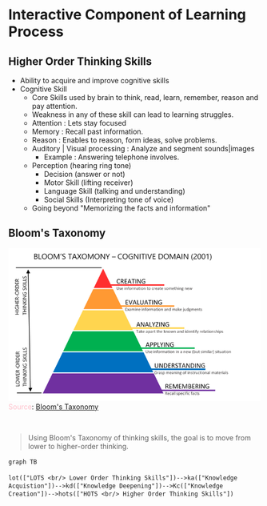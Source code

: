 # Interactive Component of Learning Process

## Higher Order Thinking Skills

- Ability to acquire and improve cognitive skills
-  Cognitive Skill
	-  Core Skills used by brain to think, read, learn, remember, reason and pay attention.
	-  Weakness in any of these skill can lead to learning struggles.
	-  Attention : Lets stay focused
	-  Memory : Recall past information.
	-  Reason : Enables to reason, form ideas, solve problems.
	-  Auditory | Visual processing : Analyze and segment sounds|images
		-  Example : Answering telephone involves.
	-  Perception (hearing ring tone)
		-  Decision (answer or not)
		-  Motor Skill (lifting receiver)
		-  Language Skill (talking and understanding)
		-  Social Skills (Interpreting tone of voice)
	-  Going beyond "Memorizing the facts and information"

## Bloom's Taxonomy

![Bloom's Taxonomy](../../../../../assets/images/Blooms-Taxonomy.png)
<span style="color:pink">Source</span>: <a href="https://educationaltechnology.net/wp-content/uploads/2020/12/Blooms-Taxonomy.png" target="_blank">Bloom's Taxonomy</a>

<br/>

> Using Bloom's Taxonomy of thinking skills, the goal is to move from lower to higher-order thinking.

```mermaid
graph TB

lot(["LOTS <br/> Lower Order Thinking Skills"])-->ka(["Knowledge Acquistion"])-->kd(["Knowledge Deepening"])-->Kc(["Knowledge Creation"])-->hots(["HOTS <br/> Higher Order Thinking Skills"])
```